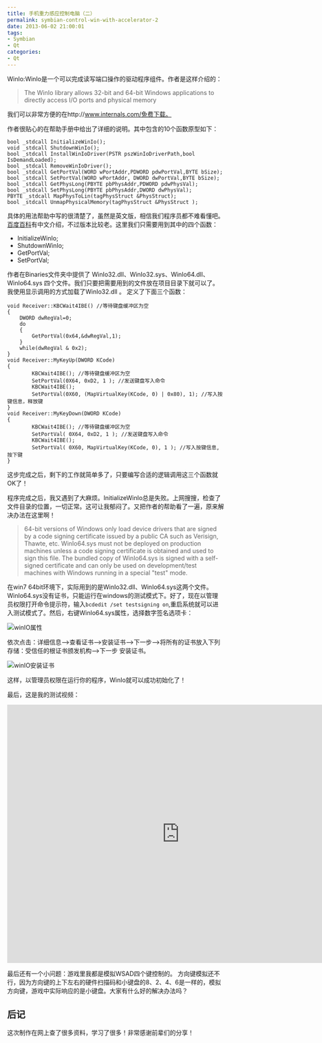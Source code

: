 ```yaml
---
title: 手机重力感应控制电脑（二）
permalink: symbian-control-win-with-accelerator-2
date: 2013-06-02 21:00:01
tags:
- Symbian
- Qt
categories:
- Qt
---
```



WinIo:WinIo是一个可以完成读写端口操作的驱动程序组件。作者是这样介绍的：
> The WinIo library allows 32-bit and 64-bit Windows applications to directly access I/O ports and physical memory

<!--more-->

我们可以非常方便的在http://www.internals.com/免费下载。

作者很贴心的在帮助手册中给出了详细的说明。其中包含的10个函数原型如下：
```
bool _stdcall InitializeWinIo();  
void _stdcall ShutdownWinIo();  
bool _stdcall InstallWinIoDriver(PSTR pszWinIoDriverPath,bool IsDemandLoaded);  
bool _stdcall RemoveWinIoDriver();  
bool _stdcall GetPortVal(WORD wPortAddr,PDWORD pdwPortVal,BYTE bSize);  
bool _stdcall SetPortVal(WORD wPortAddr, DWORD dwPortVal,BYTE bSize);   
bool _stdcall GetPhysLong(PBYTE pbPhysAddr,PDWORD pdwPhysVal);   
bool _stdcall SetPhysLong(PBYTE pbPhysAddr,DWORD dwPhysVal);  
PBYTE _stdcall MapPhysToLin(tagPhysStruct &PhysStruct);  
bool _stdcall UnmapPhysicalMemory(tagPhysStruct &PhysStruct );  
```

具体的用法帮助中写的很清楚了，虽然是英文版，相信我们程序员都不难看懂吧。[百度百科](http://baike.baidu.com/view/1620586.htm)有中文介绍，不过版本比较老。这里我们只需要用到其中的四个函数：
- InitializeWinIo;
- ShutdownWinIo;
- GetPortVal;
- SetPortVal;

作者在Binaries文件夹中提供了 WinIo32.dll、WinIo32.sys、WinIo64.dll、WinIo64.sys 四个文件。我们只要把需要用到的文件放在项目目录下就可以了。
我使用显示调用的方式加载了WinIo32.dll 。
定义了下面三个函数：
```
void Receiver::KBCWait4IBE() //等待键盘缓冲区为空  
{  
    DWORD dwRegVal=0;  
    do  
    {  
        GetPortVal(0x64,&dwRegVal,1);  
    }  
    while(dwRegVal & 0x2);  
}  
void Receiver::MyKeyUp(DWORD KCode)  
{  
        KBCWait4IBE(); //等待键盘缓冲区为空  
        SetPortVal(0X64, 0xD2, 1 ); //发送键盘写入命令  
        KBCWait4IBE();  
        SetPortVal(0X60, (MapVirtualKey(KCode, 0) | 0x80), 1); //写入按键信息，释放键  
}  
void Receiver::MyKeyDown(DWORD KCode)  
{  
        KBCWait4IBE(); //等待键盘缓冲区为空  
        SetPortVal( 0X64, 0xD2, 1 ); //发送键盘写入命令  
        KBCWait4IBE();  
        SetPortVal( 0X60, MapVirtualKey(KCode, 0), 1 ); //写入按键信息,按下键  
}  
```

这步完成之后，剩下的工作就简单多了，只要编写合适的逻辑调用这三个函数就OK了！

程序完成之后，我又遇到了大麻烦。InitializeWinIo总是失败。上网搜搜，检查了文件目录的位置，一切正常。这可让我郁闷了。又把作者的帮助看了一遍，原来解决办法在这里啊！

> 64-bit versions of Windows only load device drivers that are signed by a code signing certificate issued by a public CA such as Verisign, Thawte, etc. WinIo64.sys must not be deployed on production machines unless a code signing certificate is obtained and used to sign this file. The bundled copy of WinIo64.sys is signed with a self-signed certificate and can only be used on development/test machines with Windows running in a special "test" mode.

在win7 64bit环境下，实际用到的是WinIo32.dll、WinIo64.sys这两个文件。WinIo64.sys没有证书，只能运行在windows的测试模式下。好了，现在以管理员权限打开命令提示符，输入`bcdedit /set testsigning on`,重启系统就可以进入测试模式了。然后，右键WinIo64.sys属性，选择数字签名选项卡：

![winIO属性](https://blog-1252856176.file.myqcloud.com/post/symbian-control-win-with-accelerator-2/winio-property.png)

依次点击：详细信息-->查看证书-->安装证书-->下一步-->将所有的证书放入下列存储：受信任的根证书颁发机构-->下一步 安装证书。

![winIO安装证书](https://blog-1252856176.file.myqcloud.com/post/symbian-control-win-with-accelerator-2/install-winio-certification.png)

这样，以管理员权限在运行你的程序，WinIo就可以成功初始化了！

最后，这是我的测试视频：

<iframe   
    height=600 width=800   
    src="http://static.video.qq.com/TPout.swf?vid=w0114lb47pe&amp;auto=1"   
    frameborder=0 allowfullscreen>  
</iframe>


最后还有一个小问题：游戏里我都是模拟WSAD四个键控制的。 方向键模拟还不行，因为方向键的上下左右的硬件扫描码和小键盘的8、2、4、6是一样的，模拟方向键，游戏中实际响应的是小键盘。大家有什么好的解决办法吗？


## 后记
这次制作在网上查了很多资料，学习了很多！非常感谢前辈们的分享！
